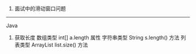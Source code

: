 1. 面试中的滑动窗口问题


---
Java
1. 获取长度
    数组类型 int[] a.length 属性
    字符串类型 String s.length() 方法
    列表类型 ArrayList<T> list.size() 方法
    